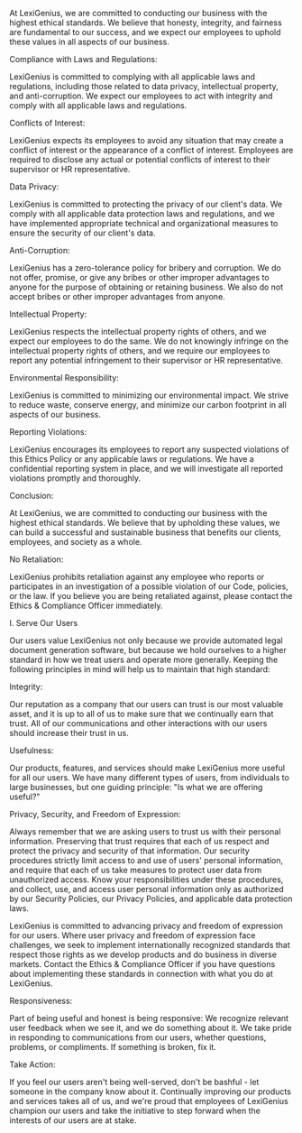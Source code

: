 At LexiGenius, we are committed to conducting our business with the highest ethical standards. We believe that honesty, integrity, and fairness are fundamental to our success, and we expect our employees to uphold these values in all aspects of our business.


Compliance with Laws and Regulations:

LexiGenius is committed to complying with all applicable laws and regulations, including those related to data privacy, intellectual property, and anti-corruption. We expect our employees to act with integrity and comply with all applicable laws and regulations.


Conflicts of Interest:

LexiGenius expects its employees to avoid any situation that may create a conflict of interest or the appearance of a conflict of interest. Employees are required to disclose any actual or potential conflicts of interest to their supervisor or HR representative.


Data Privacy:

LexiGenius is committed to protecting the privacy of our client's data. We comply with all applicable data protection laws and regulations, and we have implemented appropriate technical and organizational measures to ensure the security of our client's data.


Anti-Corruption:

LexiGenius has a zero-tolerance policy for bribery and corruption. We do not offer, promise, or give any bribes or other improper advantages to anyone for the purpose of obtaining or retaining business. We also do not accept bribes or other improper advantages from anyone.


Intellectual Property:

LexiGenius respects the intellectual property rights of others, and we expect our employees to do the same. We do not knowingly infringe on the intellectual property rights of others, and we require our employees to report any potential infringement to their supervisor or HR representative.


Environmental Responsibility:

LexiGenius is committed to minimizing our environmental impact. We strive to reduce waste, conserve energy, and minimize our carbon footprint in all aspects of our business.


Reporting Violations:

LexiGenius encourages its employees to report any suspected violations of this Ethics Policy or any applicable laws or regulations. We have a confidential reporting system in place, and we will investigate all reported violations promptly and thoroughly.


Conclusion:

At LexiGenius, we are committed to conducting our business with the highest ethical standards. We believe that by upholding these values, we can build a successful and sustainable business that benefits our clients, employees, and society as a whole.


No Retaliation:

LexiGenius prohibits retaliation against any employee who reports or participates in an investigation of a possible violation of our Code, policies, or the law. If you believe you are being retaliated against, please contact the Ethics & Compliance Officer immediately.

I. Serve Our Users

Our users value LexiGenius not only because we provide automated legal document generation software, but because we hold ourselves to a higher standard in how we treat users and operate more generally. Keeping the following principles in mind will help us to maintain that high standard:

Integrity:

Our reputation as a company that our users can trust is our most valuable asset, and it is up to all of us to make sure that we continually earn that trust. All of our communications and other interactions with our users should increase their trust in us.

Usefulness:

Our products, features, and services should make LexiGenius more useful for all our users. We have many different types of users, from individuals to large businesses, but one guiding principle: "Is what we are offering useful?"

Privacy, Security, and Freedom of Expression:

Always remember that we are asking users to trust us with their personal information. Preserving that trust requires that each of us respect and protect the privacy and security of that information. Our security procedures strictly limit access to and use of users' personal information, and require that each of us take measures to protect user data from unauthorized access. Know your responsibilities under these procedures, and collect, use, and access user personal information only as authorized by our Security Policies, our Privacy Policies, and applicable data protection laws.

LexiGenius is committed to advancing privacy and freedom of expression for our users. Where user privacy and freedom of expression face challenges, we seek to implement internationally recognized standards that respect those rights as we develop products and do business in diverse markets. Contact the Ethics & Compliance Officer if you have questions about implementing these standards in connection with what you do at LexiGenius.

Responsiveness:

Part of being useful and honest is being responsive: We recognize relevant user feedback when we see it, and we do something about it. We take pride in responding to communications from our users, whether questions, problems, or compliments. If something is broken, fix it.

Take Action:

If you feel our users aren't being well-served, don't be bashful - let someone in the company know about it. Continually improving our products and services takes all of us, and we're proud that employees of LexiGenius champion our users and take the initiative to step forward when the interests of our users are at stake.
